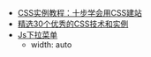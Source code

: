 
 - [CSS实例教程：十步学会用CSS建站](http://www.wzsky.net/html/Website/CSS/112650.html)
 - [精选30个优秀的CSS技术和实例](http://www.cnblogs.com/hnyei/archive/2011/09/23/2186535.html)
 - [Js下拉菜单](http://www.codefans.net/jscss/code/4534.shtml)
    - width: auto